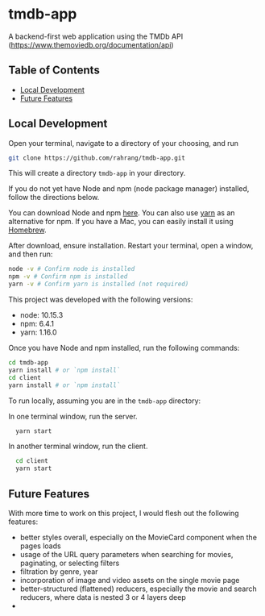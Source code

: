 # tmdb-app

A backend-first web application using the TMDb API (https://www.themoviedb.org/documentation/api)

## Table of Contents

- [Local Development](#local-development)
- [Future Features](#future-features)

## Local Development

Open your terminal, navigate to a directory of your choosing, and run

```bash
git clone https://github.com/rahrang/tmdb-app.git
```

This will create a directory `tmdb-app` in your directory.

If you do not yet have Node and npm (node package manager) installed, follow the directions below.

You can download Node and npm [here](https://nodejs.org/en/download/). You can also use [yarn](https://yarnpkg.com/lang/en/docs/install/#mac-stable) as an alternative for npm. If you have a Mac, you can easily install it using [Homebrew](https://brew.sh/).

After download, ensure installation. Restart your terminal, open a window, and then run:

```bash
node -v # Confirm node is installed
npm -v # Confirm npm is installed
yarn -v # Confirm yarn is installed (not required)
```

This project was developed with the following versions:

- node: 10.15.3
- npm: 6.4.1
- yarn: 1.16.0

Once you have Node and npm installed, run the following commands:

```bash
cd tmdb-app
yarn install # or `npm install`
cd client
yarn install # or `npm install`
```

To run locally, assuming you are in the `tmdb-app` directory:

In one terminal window, run the server.

```bash
  yarn start
```

In another terminal window, run the client.

```bash
  cd client
  yarn start
```

## Future Features

With more time to work on this project, I would flesh out the following features:

- better styles overall, especially on the MovieCard component when the pages loads
- usage of the URL query parameters when searching for movies, paginating, or selecting filters
- filtration by genre, year
- incorporation of image and video assets on the single movie page
- better-structured (flattened) reducers, especially the movie and search reducers, where data is nested 3 or 4 layers deep
-
